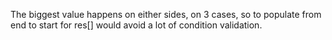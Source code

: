 
The biggest value happens on either sides, on 3 cases, so to populate from end to start for res[] would avoid a lot of condition validation.
